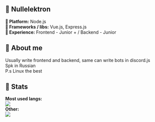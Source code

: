 ## 🐧 Nullelektron <br>
**🔧 Platform:** Node.js <br>
**📁 Frameworks / libs:** Vue.js, Express.js <br>
**🧪 Experience:** Frontend - Junior + / Backend - Junior <br>

## 🐧 About me
Usually write frontend and backend, same can write bots in discord.js <br>
Spk in Russian <br>
P.s Linux the best

## 🐧 Stats

**Most used langs:** <br>
![](https://github-readme-stats.vercel.app/api/top-langs/?username=Nullelektron&hide=html&theme=buefy&layout=compact)
<br>
**Other:**<br>
![](https://github-readme-stats.vercel.app/api?username=Nullelektron&show_icons=true&theme=buefy&locale=ru)
<br>

